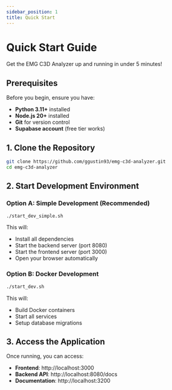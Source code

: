 ```yaml
---
sidebar_position: 1
title: Quick Start
---
```


# Quick Start Guide

Get the EMG C3D Analyzer up and running in under 5 minutes!

## Prerequisites

Before you begin, ensure you have:

- **Python 3.11+** installed
- **Node.js 20+** installed
- **Git** for version control
- **Supabase account** (free tier works)

## 1. Clone the Repository

```bash
git clone https://github.com/ggustin93/emg-c3d-analyzer.git
cd emg-c3d-analyzer
```

## 2. Start Development Environment

### Option A: Simple Development (Recommended)

```bash
./start_dev_simple.sh
```

This will:
- Install all dependencies
- Start the backend server (port 8080)
- Start the frontend server (port 3000)
- Open your browser automatically

### Option B: Docker Development

```bash
./start_dev.sh
```

This will:
- Build Docker containers
- Start all services
- Setup database migrations

## 3. Access the Application

Once running, you can access:

- **Frontend**: http://localhost:3000
- **Backend API**: http://localhost:8080/docs
- **Documentation**: http://localhost:3200

